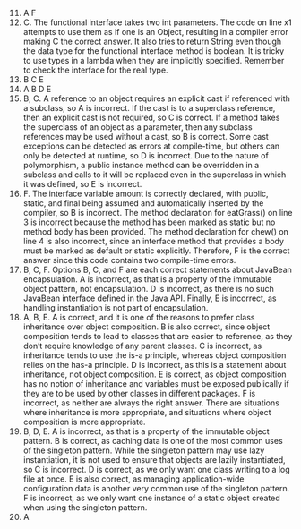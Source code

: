 11. A F
12. C. The functional interface takes two int parameters. The code on line x1 attempts to use them as if one is an Object, resulting in a compiler error making C the correct answer. It also tries to return String even though the data type for the functional interface method is boolean. It is tricky to use types in a lambda when they are implicitly specified. Remember to check the interface for the real type.
13. B C E
14. A B D E 
15. B, C. A reference to an object requires an explicit cast if referenced with a subclass, so A is incorrect. If the cast is to a superclass reference, then an explicit cast is not required, so C is correct. If a method takes the superclass of an object as a parameter, then any subclass references may be used without a cast, so B is correct. Some cast exceptions can be detected as errors at compile-time, but others can only be detected at runtime, so D is incorrect. Due to the nature of polymorphism, a public instance method can be overridden in a subclass and calls to it will be replaced even in the superclass in which it was defined, so E is incorrect.
16. F. The interface variable amount is correctly declared, with public, static, and final being assumed and automatically inserted by the compiler, so B is incorrect. The method declaration for eatGrass() on line 3 is incorrect because the method has been marked as static but no method body has been provided. The method declaration for chew() on line 4 is also incorrect, since an interface method that provides a body must be marked as default or static explicitly. Therefore, F is the correct answer since this code contains two compile-time errors.
17. B, C, F. Options B, C, and F are each correct statements about JavaBean encapsulation. A is incorrect, as that is a property of the immutable object pattern, not encapsulation. D is incorrect, as there is no such JavaBean interface defined in the Java API. Finally, E is incorrect, as handling instantiation is not part of encapsulation.
18. A, B, E. A is correct, and it is one of the reasons to prefer class inheritance over object composition. B is also correct, since object composition tends to lead to classes that are easier to reference, as they don’t require knowledge of any parent classes. C is incorrect, as inheritance tends to use the is-a principle, whereas object composition relies on the has-a principle. D is incorrect, as this is a statement about inheritance, not object composition. E is correct, as object composition has no notion of inheritance and variables must be exposed publically if they are to be used by other classes in different packages. F is incorrect, as neither are always the right answer. There are situations where inheritance is more appropriate, and situations where object composition is more appropriate.
19. B, D, E. A is incorrect, as that is a property of the immutable object pattern. B is correct, as caching data is one of the most common uses of the singleton pattern. While the singleton pattern may use lazy instantiation, it is not used to ensure that objects are lazily instantiated, so C is incorrect. D is correct, as we only want one class writing to a log file at once. E is also correct, as managing application-wide configuration data is another very common use of the singleton pattern. F is incorrect, as we only want one instance of a static object created when using the singleton pattern.
20. A
